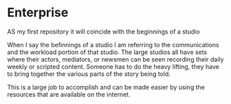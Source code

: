 # Enterprise
AS my first repository it will coincide with the beginnings of a studio 

When I say the befinnings of a studio I am referring to the communications
and the workload portion of that studio. The large studios all have sets
where their actors, mediators, or newsmen can be seen recording their daily
weekly or scripted content. Someone has to do the heavy lifting, they have 
to bring together the various parts of the story being told.

This is a large job to accomplish and can be made easier by using the resources
that are available on the internet.
